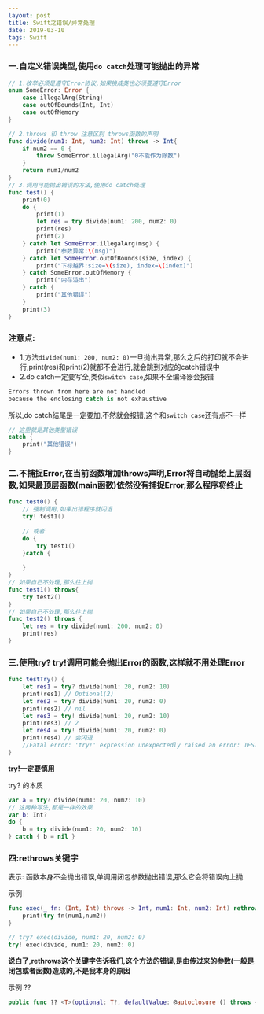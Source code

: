 ```yaml
---
layout: post
title: Swift之错误/异常处理
date: 2019-03-10
tags: Swift
---
```



### 一.自定义错误类型,使用`do catch`处理可能抛出的异常
```swift
// 1.枚举必须是遵守Error协议,如果换成类也必须要遵守Error
enum SomeError: Error {
    case illegalArg(String)
    case outOfBounds(Int, Int)
    case outOfMemory
}

// 2.throws 和 throw 注意区别 throws函数的声明
func divide(num1: Int, num2: Int) throws -> Int{
    if num2 == 0 {
        throw SomeError.illegalArg("0不能作为除数")
    }
    return num1/num2
}
// 3.调用可能抛出错误的方法,使用do catch处理
func test() {
    print(0)
    do {
        print(1)
        let res = try divide(num1: 200, num2: 0)
        print(res)
        print(2)
    } catch let SomeError.illegalArg(msg) {
        print("参数异常:\(msg)")
    } catch let SomeError.outOfBounds(size, index) {
        print("下标越界:size=\(size), index=\(index)")
    } catch SomeError.outOfMemory {
        print("内存溢出")
    } catch {
        print("其他错误")
    }
    print(3)
}
```
### 注意点:
- 1.方法`divide(num1: 200, num2: 0)`一旦抛出异常,那么之后的打印就不会进行,print(res)和print(2)就都不会进行,就会跳到对应的catch错误中
- 2.do catch一定要写全,类似`switch case`,如果不全编译器会报错
```swift
Errors thrown from here are not handled 
because the enclosing catch is not exhaustive
```
所以,do catch结尾是一定要加,不然就会报错,这个和`switch case`还有点不一样
```swift
// 这里就是其他类型错误
catch {
    print("其他错误")
}
```

### 二.不捕捉Error,在当前函数增加throws声明,Error将自动抛给上层函数,如果最顶层函数(main函数)依然没有捕捉Error,那么程序将终止
```swift
func test0() {
    // 强制调用,如果出错程序就闪退
    try! test1()
    
    // 或者
    do {
        try test1()
    }catch {
        
    }
}
// 如果自己不处理,那么往上抛
func test1() throws{
    try test2()
}
// 如果自己不处理,那么往上抛
func test2() throws {
    let res = try divide(num1: 200, num2: 0)
    print(res)
}
```
### 三.使用try? try!调用可能会抛出Error的函数,这样就不用处理Error
```swift
func testTry() {
    let res1 = try? divide(num1: 20, num2: 10)
    print(res1) // Optional(2)
    let res2 = try? divide(num1: 20, num2: 0)
    print(res2) // nil
    let res3 = try! divide(num1: 20, num2: 10)
    print(res3) // 2
    let res4 = try! divide(num1: 20, num2: 0)
    print(res4) // 会闪退 
    //Fatal error: 'try!' expression unexpectedly raised an error: TEST_Swift.SomeError.illegalArg("0不能作为除数"): file......
}
```
**try!一定要慎用**

try? 的本质
```swift
var a = try? divide(num1: 20, num2: 10)
// 这两种写法,都是一样的效果
var b: Int?
do {
    b = try divide(num1: 20, num2: 10)
} catch { b = nil }
```

### 四:rethrows关键字
表示: 函数本身不会抛出错误,单调用闭包参数抛出错误,那么它会将错误向上抛

示例
```swift
func exec(_ fn: (Int, Int) throws -> Int, num1: Int, num2: Int) rethrows {
    print(try fn(num1,num2))
}

// try? exec(divide, num1: 20, num2: 0)
try! exec(divide, num1: 20, num2: 0)
```
**说白了,rethrows这个关键字告诉我们,这个方法的错误,是由传过来的参数(一般是闭包或者函数)造成的,不是我本身的原因**

示例 ?? 

```swift
public func ?? <T>(optional: T?, defaultValue: @autoclosure () throws -> T) rethrows -> T
```
